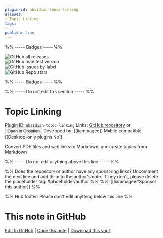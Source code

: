 ```yaml
---
plugin-id: obsidian-topic-linking
aliases:
- Topic Linking
tags: 
- 
publish: true
---
```


%% ----- Badges ----- %%

![GitHub all releases](https://img.shields.io/github/downloads/liammagee/obsidian-topic-linking/total?color=573E7A&logo=github&style=for-the-badge)   
![GitHub manifest version](https://img.shields.io/github/manifest-json/v/liammagee/obsidian-topic-linking?color=573E7A&logo=github&style=for-the-badge)   
![GitHub issues by-label](https://img.shields.io/github/issues/liammagee/obsidian-topic-linking/help%20wanted?color=573E7A&logo=github&style=for-the-badge)   
![GitHub Repo stars](https://img.shields.io/github/stars/liammagee/obsidian-topic-linking?color=573E7A&logo=github&style=for-the-badge)

%% ----- Badges ----- %%

%% ----- Do not edit this section ----- %%

# Topic Linking

Plugin ID: `obsidian-topic-linking`
Links: [GitHub repository](https://github.com/liammagee/obsidian-topic-linking) or [<button id=HH>Open in Obsidian</button>](obsidian://show-plugin?id=obsidian-topic-linking)
Developed by: [[liammagee]]
Mobile compatible: [[Desktop-only plugins|No]]

Convert PDF files and web links to Markdown, and create topics from Markdown

%% ----- Do not edit anything above this line ----- %% 

%% Does the repository or author have any sponsoring links? Uncomment the next line and add them to the author's note. If they don't, please delete the placeholder tag: #placeholder/author %%
%% ![[liammagee#Sponsor this author]] %%

%% Hub footer: Please don't edit anything below this line %%

# This note in GitHub

<span class="git-footer">[Edit In GitHub](https://github.dev/obsidian-community/obsidian-hub/blob/main/02%20-%20Community%20Expansions/02.05%20All%20Community%20Expansions/Plugins/obsidian-topic-linking.md "git-hub-edit-note") | [Copy this note](https://raw.githubusercontent.com/obsidian-community/obsidian-hub/main/02%20-%20Community%20Expansions/02.05%20All%20Community%20Expansions/Plugins/obsidian-topic-linking.md "git-hub-copy-note") | [Download this vault](https://github.com/obsidian-community/obsidian-hub/archive/refs/heads/main.zip "git-hub-download-vault") </span>
